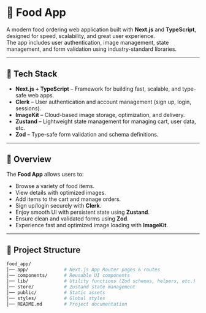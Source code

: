# 🍔 Food App

A modern food ordering web application built with **Next.js** and **TypeScript**, designed for speed, scalability, and great user experience.  
The app includes user authentication, image management, state management, and form validation using industry-standard libraries.

---

## 🚀 Tech Stack

- **Next.js + TypeScript** – Framework for building fast, scalable, and type-safe web apps.
- **Clerk** – User authentication and account management (sign up, login, sessions).
- **ImageKit** – Cloud-based image storage, optimization, and delivery.
- **Zustand** – Lightweight state management for managing cart, user data, etc.
- **Zod** – Type-safe form validation and schema definitions.

---

## 📖 Overview

The **Food App** allows users to:
- Browse a variety of food items.
- View details with optimized images.
- Add items to the cart and manage orders.
- Sign up/login securely with **Clerk**.
- Enjoy smooth UI with persistent state using **Zustand**.
- Ensure clean and validated forms using **Zod**.
- Experience fast and optimized image loading with **ImageKit**.

---

## 📂 Project Structure

```bash
food_app/
│── app/             # Next.js App Router pages & routes
│── components/      # Reusable UI components
│── lib/             # Utility functions (Zod schemas, helpers, etc.)
│── store/           # Zustand state management
│── public/          # Static assets
│── styles/          # Global styles
│── README.md        # Project documentation
